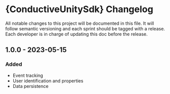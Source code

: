 # {ConductiveUnitySdk} Changelog

All notable changes to this project will be documented in this file. It will follow semantic versioning and each sprint should be tagged with a release. Each developer is in charge of updating this doc before the release.

## 1.0.0 - 2023-05-15

### Added

- Event tracking
- User identification and properties
- Data persistence
